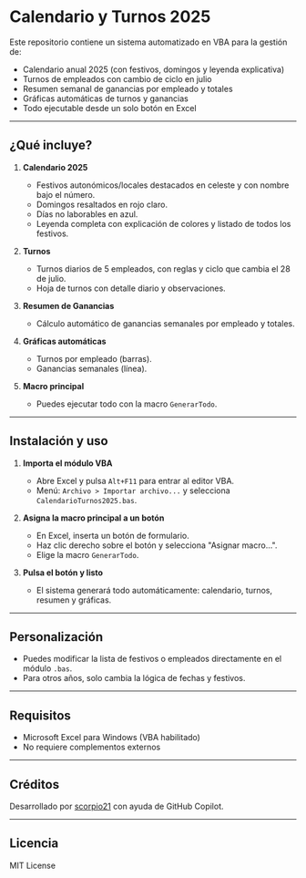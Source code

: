 # Calendario y Turnos 2025

Este repositorio contiene un sistema automatizado en VBA para la gestión de:

- Calendario anual 2025 (con festivos, domingos y leyenda explicativa)
- Turnos de empleados con cambio de ciclo en julio
- Resumen semanal de ganancias por empleado y totales
- Gráficas automáticas de turnos y ganancias
- Todo ejecutable desde un solo botón en Excel

---

## ¿Qué incluye?

1. **Calendario 2025**  
   - Festivos autonómicos/locales destacados en celeste y con nombre bajo el número.
   - Domingos resaltados en rojo claro.
   - Días no laborables en azul.
   - Leyenda completa con explicación de colores y listado de todos los festivos.

2. **Turnos**  
   - Turnos diarios de 5 empleados, con reglas y ciclo que cambia el 28 de julio.
   - Hoja de turnos con detalle diario y observaciones.

3. **Resumen de Ganancias**  
   - Cálculo automático de ganancias semanales por empleado y totales.

4. **Gráficas automáticas**  
   - Turnos por empleado (barras).
   - Ganancias semanales (línea).

5. **Macro principal**  
   - Puedes ejecutar todo con la macro `GenerarTodo`.

---

## Instalación y uso

1. **Importa el módulo VBA**  
   - Abre Excel y pulsa `Alt+F11` para entrar al editor VBA.
   - Menú: `Archivo > Importar archivo...` y selecciona `CalendarioTurnos2025.bas`.

2. **Asigna la macro principal a un botón**  
   - En Excel, inserta un botón de formulario.
   - Haz clic derecho sobre el botón y selecciona "Asignar macro...".
   - Elige la macro `GenerarTodo`.

3. **Pulsa el botón y listo**  
   - El sistema generará todo automáticamente: calendario, turnos, resumen y gráficas.

---

## Personalización

- Puedes modificar la lista de festivos o empleados directamente en el módulo `.bas`.
- Para otros años, solo cambia la lógica de fechas y festivos.

---

## Requisitos

- Microsoft Excel para Windows (VBA habilitado)
- No requiere complementos externos

---

## Créditos

Desarrollado por [scorpio21](https://github.com/scorpio21) con ayuda de GitHub Copilot.

---

## Licencia

MIT License